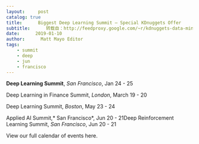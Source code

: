 ```yaml
---
layout:     post
catalog: true
title:      Biggest Deep Learning Summit – Special KDnuggets Offer
subtitle:      转载自：http://feedproxy.google.com/~r/kdnuggets-data-mining-analytics/~3/o7-J3lTg2SI/rework-biggest-deep-learning-summit-kdnuggets-offer.html
date:      2019-01-10
author:      Matt Mayo Editor
tags:
    - summit
    - deep
    - jun
    - francisco
---
```





**Deep Learning Summit**, *San Francisco*, Jan 24 - 25

Deep Learning in Finance Summit, *London*, March 19 - 20

Deep Learning Summit, *Boston*, May 23 - 24

Applied AI Summit,* San Francisco*, Jun 20 - 21Deep Reinforcement Learning Summit, *San Francisco*, Jun 20 - 21

View our full calendar of events here.





















 







